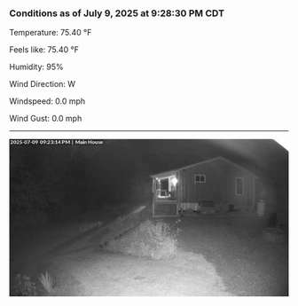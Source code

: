 ### Conditions as of July 9, 2025 at 9:28:30 PM CDT 

Temperature: 75.40 &deg;F

Feels like: 75.40 &deg;F

Humidity: 95%

Wind Direction: W

Windspeed: 0.0 mph

Wind Gust: 0.0 mph

---

<img src="./images/latest.jpeg"/>

